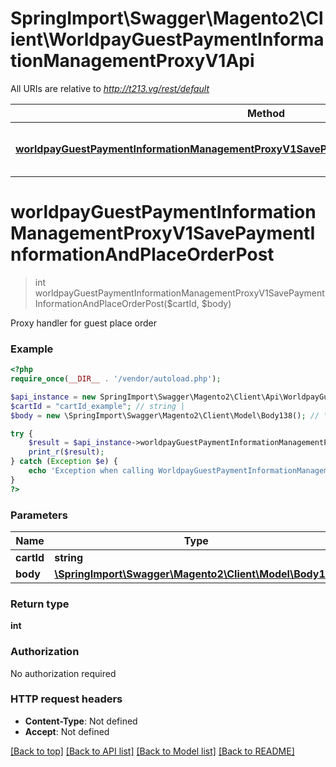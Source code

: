 # SpringImport\Swagger\Magento2\Client\WorldpayGuestPaymentInformationManagementProxyV1Api

All URIs are relative to *http://t213.vg/rest/default*

Method | HTTP request | Description
------------- | ------------- | -------------
[**worldpayGuestPaymentInformationManagementProxyV1SavePaymentInformationAndPlaceOrderPost**](WorldpayGuestPaymentInformationManagementProxyV1Api.md#worldpayGuestPaymentInformationManagementProxyV1SavePaymentInformationAndPlaceOrderPost) | **POST** /V1/worldpay-guest-carts/{cartId}/payment-information | 


# **worldpayGuestPaymentInformationManagementProxyV1SavePaymentInformationAndPlaceOrderPost**
> int worldpayGuestPaymentInformationManagementProxyV1SavePaymentInformationAndPlaceOrderPost($cartId, $body)



Proxy handler for guest place order

### Example
```php
<?php
require_once(__DIR__ . '/vendor/autoload.php');

$api_instance = new SpringImport\Swagger\Magento2\Client\Api\WorldpayGuestPaymentInformationManagementProxyV1Api();
$cartId = "cartId_example"; // string | 
$body = new \SpringImport\Swagger\Magento2\Client\Model\Body138(); // \SpringImport\Swagger\Magento2\Client\Model\Body138 | 

try {
    $result = $api_instance->worldpayGuestPaymentInformationManagementProxyV1SavePaymentInformationAndPlaceOrderPost($cartId, $body);
    print_r($result);
} catch (Exception $e) {
    echo 'Exception when calling WorldpayGuestPaymentInformationManagementProxyV1Api->worldpayGuestPaymentInformationManagementProxyV1SavePaymentInformationAndPlaceOrderPost: ', $e->getMessage(), PHP_EOL;
}
?>
```

### Parameters

Name | Type | Description  | Notes
------------- | ------------- | ------------- | -------------
 **cartId** | **string**|  |
 **body** | [**\SpringImport\Swagger\Magento2\Client\Model\Body138**](../Model/\SpringImport\Swagger\Magento2\Client\Model\Body138.md)|  | [optional]

### Return type

**int**

### Authorization

No authorization required

### HTTP request headers

 - **Content-Type**: Not defined
 - **Accept**: Not defined

[[Back to top]](#) [[Back to API list]](../../README.md#documentation-for-api-endpoints) [[Back to Model list]](../../README.md#documentation-for-models) [[Back to README]](../../README.md)

